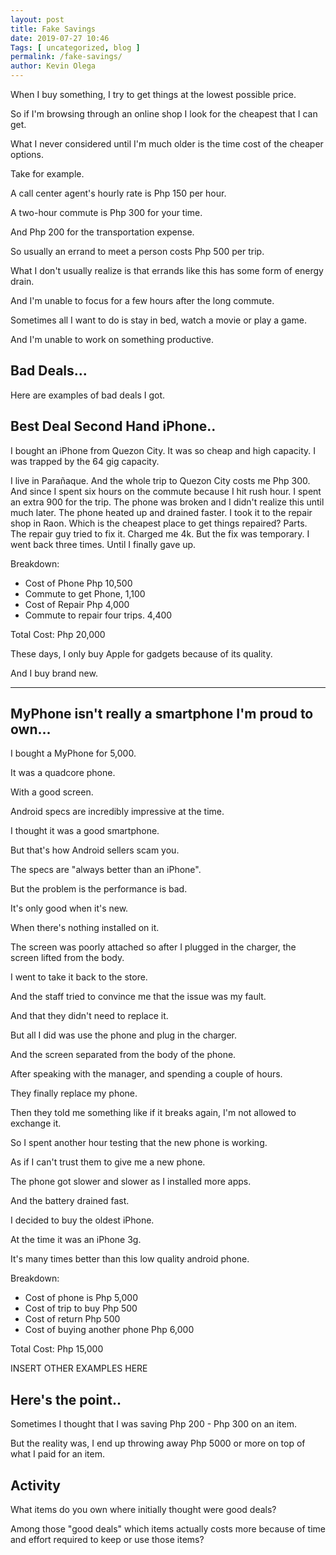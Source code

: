 ```yaml
--- 
layout: post 
title: Fake Savings
date: 2019-07-27 10:46
Tags: [ uncategorized, blog ]
permalink: /fake-savings/ 
author: Kevin Olega 
--- 
```

When I buy something, I try to get things at the lowest possible price.

So if I'm browsing through an online shop I look for the cheapest that I can get.

What I never considered until I'm much older is the time cost of the cheaper options.

Take for example. 

A call center agent's hourly rate is Php 150 per hour.

A two-hour commute is Php 300 for your time.

And Php 200 for the transportation expense.

So usually an errand to meet a person costs Php 500 per trip.

What I don't usually realize is that errands like this has some form of energy drain.

And I'm unable to focus for a few hours after the long commute.

Sometimes all I want to do is stay in bed, watch a movie or play a game.

And I'm unable to work on something productive.

## Bad Deals...

Here are examples of bad deals I got.

## Best Deal Second Hand iPhone..

I bought an iPhone from Quezon City. It was so cheap and high capacity. I was trapped by the 64 gig capacity.

 I live in Parañaque. And the whole trip to Quezon City costs me Php 300. And since I spent six hours on the commute because I hit rush hour. I spent an extra 900 for the trip. The phone was broken and I didn't realize this until much later. The phone heated up and drained faster. I took it to the repair shop in Raon. Which is the cheapest place to get things repaired? Parts. The repair guy tried to fix it. Charged me 4k. But the fix was temporary. I went back three times. Until I finally gave up.  

Breakdown:

 - Cost of Phone Php 10,500
 - Commute to get Phone, 1,100
 - Cost of Repair Php 4,000
 - Commute to repair four trips. 4,400

Total Cost: Php 20,000

These days, I only buy Apple for gadgets because of its quality.

And I buy brand new.

---

## MyPhone isn't really a smartphone I'm proud to own...

I bought a MyPhone for 5,000.

It was a quadcore phone.

With a good screen.

Android specs are incredibly impressive at the time.

I thought it was a good smartphone.

But that's how Android sellers scam you.

The specs are "always better than an iPhone".

But the problem is the performance is bad.

It's only good when it's new.

When there's nothing installed on it.

The screen was poorly attached so after I plugged in the charger, the screen lifted from the body.

I went to take it back to the store.

And the staff tried to convince me that the issue was my fault.

And that they didn't need to replace it.

But all I did was use the phone and plug in the charger.

And the screen separated from the body of the phone.

After speaking with the manager, and spending a couple of hours.

They finally replace my phone.

Then they told me something like if it breaks again, I'm not allowed to exchange it.

So I spent another hour testing that the new phone is working.

As if I can't trust them to give me a new phone.

The phone got slower and slower as I installed more apps.

And the battery drained fast.

I decided to buy the oldest iPhone.

At the time it was an iPhone 3g.

It's many times better than this low quality android phone.

Breakdown:

- Cost of phone is Php 5,000
- Cost of trip to buy Php 500
- Cost of return Php 500
- Cost of buying another phone Php 6,000

Total Cost: Php 15,000

INSERT OTHER EXAMPLES HERE

## Here's the point..

Sometimes I thought that I was saving Php 200 - Php 300 on an item.

But the reality was, I end up throwing away Php 5000 or more on top of what I paid for an item.

## Activity

What items do you own where initially thought were good deals?

Among those "good deals" which items actually costs more because of time and effort required to keep or use those items?